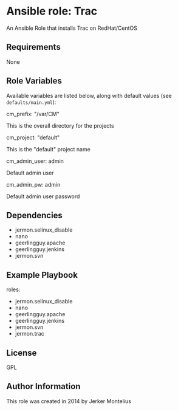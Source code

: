 Ansible role: Trac
========

An Ansible Role that installs Trac on RedHat/CentOS

Requirements
------------

None

Role Variables
--------------

Available variables are listed below, along with default values (see `defaults/main.yml`):

cm_prefix: "/var/CM"

This is the overall directory for  the projects

cm_project: "default"

This is the "default" project name

cm_admin_user: admin

Default admin user

cm_admin_pw: admin

Default admin user password


Dependencies
------------

  - jermon.selinux_disable
  - nano
  - geerlingguy.apache
  - geerlingguy.jenkins
  - jermon.svn

Example Playbook
-------------------------

  roles:
  - jermon.selinux_disable
  - nano
  - geerlingguy.apache
  - geerlingguy.jenkins
  - jermon.svn
  - jermon.trac


License
-------

GPL

Author Information
------------------

This role was created in 2014 by Jerker Montelius


